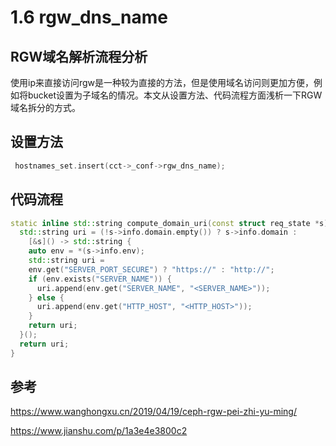 # 1.6 rgw_dns_name

## RGW域名解析流程分析

使用ip来直接访问rgw是一种较为直接的方法，但是使用域名访问则更加方便，例如将bucket设置为子域名的情况。本文从设置方法、代码流程方面浅析一下RGW域名拆分的方式。

## 设置方法

```c++
 hostnames_set.insert(cct->_conf->rgw_dns_name);
```

## 代码流程

```c++
static inline std::string compute_domain_uri(const struct req_state *s) {
  std::string uri = (!s->info.domain.empty()) ? s->info.domain :
    [&s]() -> std::string {
    auto env = *(s->info.env);
    std::string uri =
    env.get("SERVER_PORT_SECURE") ? "https://" : "http://";
    if (env.exists("SERVER_NAME")) {
      uri.append(env.get("SERVER_NAME", "<SERVER_NAME>"));
    } else {
      uri.append(env.get("HTTP_HOST", "<HTTP_HOST>"));
    }
    return uri;
  }();
  return uri;
}

```

## 参考

https://www.wanghongxu.cn/2019/04/19/ceph-rgw-pei-zhi-yu-ming/

https://www.jianshu.com/p/1a3e4e3800c2
